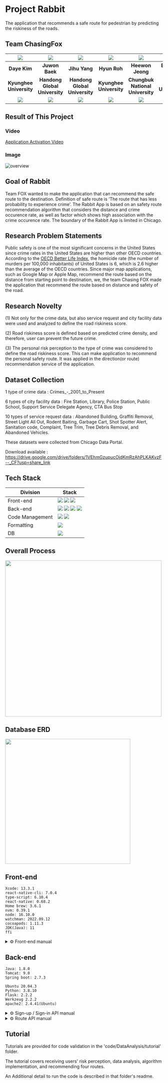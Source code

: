 # Project Rabbit

The application that recommends a safe route for pedestrian by predicting the riskiness of the roads.

## Team ChasingFox

|                                                                  ![](https://github.com/chersiakingdom.png)                                                                   |                                                                    ![](https://github.com/21700340JuwonBaek.png)                                                                    |                                                                       ![](https://github.com/zihooy.png)                                                                        |                                                                   ![](https://github.com/YesHyeon.png)                                                                    |                                                                       ![](https://github.com/heewoneha.png)                                                                       |                                                                    ![](https://github.com/bruiz114.png)                                                                     |
| :---------------------------------------------------------------------------------------------------------------------------------------------------------------------------: | :---------------------------------------------------------------------------------------------------------------------------------------------------------------------------------: | :-----------------------------------------------------------------------------------------------------------------------------------------------------------------------------: | :-----------------------------------------------------------------------------------------------------------------------------------------------------------------------: | :-------------------------------------------------------------------------------------------------------------------------------------------------------------------------------: | :-------------------------------------------------------------------------------------------------------------------------------------------------------------------------: |
|                                                                                 **Daye Kim**                                                                                  |                                                                                   **Juwon Baek**                                                                                    |                                                                                  **Jihu Yang**                                                                                  |                                                                               **Hyun Roh**                                                                                |                                                                                 **Heewon Jeong**                                                                                  |                                                                              **Bryanna Ruiz**                                                                               |
|                                                                            **Kyunghee University**                                                                            |                                                                            **Handong Global University**                                                                            |                                                                          **Handong Global University**                                                                          |                                                                          **Kyunghee University**                                                                          |                                                                         **Chungbuk National University**                                                                          |                                                                            **Purdue University**                                                                            |
| <a href="mailto:rlaek4793@khu.ac.kr"><img src="https://img.shields.io/badge/EMAIL-F0F0F0?style=flat-square&logo=Gmail&logoColor=orange&link=mailto:rlaek4793@khu.ac.kr"/></a> | <a href="mailto:21700340@handong.ac.kr"><img src="https://img.shields.io/badge/EMAIL-F0F0F0?style=flat-square&logo=Gmail&logoColor=orange&link=mailto:21700340@handong.ac.kr"/></a> | <a href="mailto:zihooy@handong.ac.kr"><img src="https://img.shields.io/badge/EMAIL-F0F0F0?style=flat-square&logo=Gmail&logoColor=orange&link=mailto:zihooy@handong.ac.kr"/></a> | <a href="mailto:yeshyun@khu.ac.kr"><img src="https://img.shields.io/badge/EMAIL-F0F0F0?style=flat-square&logo=Gmail&logoColor=orange&link=mailto:yeshyun@khu.ac.kr"/></a> | <a href="mailto:jhjmo0719h@cbnu.ac.kr"><img src="https://img.shields.io/badge/EMAIL-F0F0F0?style=flat-square&logo=Gmail&logoColor=orange&link=mailto:jhjmo0719h@cbnu.ac.kr"/></a> | <a href="mailto:ruiz114@purdue.edu"><img src="https://img.shields.io/badge/EMAIL-F0F0F0?style=flat-square&logo=Gmail&logoColor=orange&link=mailto:ruiz114@purdue.edu"/></a> |

## Result of This Project

### Video

[Application Activation Video](https://youtu.be/Z5gqHrr86ao)

### Image

![overview](https://user-images.githubusercontent.com/74031620/208305111-8af3da1a-50a7-4ec4-a537-3d21107b6092.png)

## Goal of Rabbit

Team FOX wanted to make the application that can recommend the safe route to the destination. Definition of safe route is ‘The route that has less probability to experience crime’. The Rabbit App is based on an safety route recommendation algorithm that considers the distance and crime occurence rate, as well as factor which shows high association with the crime occurence rate. The boundary of the Rabbit App is limited in Chicago.

## Research Problem Statements

Public safety is one of the most significant concerns in the United States since crime rates in the United States are higher than other OECD countries. According to the [OECD Better Life Index](https://www.oecdbetterlifeindex.org/countries/united-states/), the homicide rate (the number of murders per 100,000 inhabitants) of United States is 6, which is 2.6 higher than the average of the OECD countries. Since major map applications, such as Google Map or Apple Map, recommend the route based on the distance from starting point to destination, we, the team Chasing FOX made the application that recommend the route based on distance and safety of the road.

## Research Novelty

(1) Not only for the crime data, but also service request and city facility data were used and analyzed to define the road riskiness score.

(2) Road riskiness score is defined based on predicted crime density, and therefore, user can prevent the future crime.

(3) The personal risk perception to the type of crime was considered to define the road riskiness score. This can make application to recommend the personal safety route. It was applied in the direction(or route) recommendation service of the application.

## Dataset Collection
1 type of crime data : Crimes_-_2001_to_Present

6 types of city facility data : Fire Station, Library, Police Station, Public School, Support Service Delegate Agency, CTA Bus Stop

10 types of service request data : Abandoned Building, Graffiti Removal, Street Light All Out, Rodent Baiting, Garbage Cart, Shot Spotter Alert, Sanitation code, Complaint, Tree Trim, Tree Debris Removal, and Abandoned Vehicles.

These datasets were collected from Chicago Data Portal.

Download available : https://drive.google.com/drive/folders/1VEhmGzupucOjdKmRzAhPLKAKvzF--_CF?usp=share_link

## Tech Stack

| Division        | Stack                                                                                                                                                                                                                                                                                                                                                                                                                                            |
| --------------- | ------------------------------------------------------------------------------------------------------------------------------------------------------------------------------------------------------------------------------------------------------------------------------------------------------------------------------------------------------------------------------------------------------------------------------------------------ |
| Front-end       | <img src="https://img.shields.io/badge/react native-61DAFB?style=for-the-badge&logo=react&logoColor=black"> <img src="https://img.shields.io/badge/type script-007acc?style=for-the-badge&logo=typescript&logoColor=black"> <img src="https://img.shields.io/badge/Google Map API-1EA362?style=for-the-badge&logo=google&logoColor=DD4B3E">                                                                                                      |
| Back-end        | <img src="https://img.shields.io/badge/springboot-6DB33F?style=for-the-badge&logo=springboot&logoColor=black"> <img src="https://img.shields.io/badge/jpa-6DB33F?style=for-the-badge&logo=springboot&logoColor=black"> <img src="https://img.shields.io/badge/FLASK-181717?style=for-the-badge&logo=flask&logoColor=white"> <img src="https://img.shields.io/badge/Google Drive API-D9D9D9?style=for-the-badge&logo=googleDrive&logoColor=blue"> |
| Code Management | <img src="https://img.shields.io/badge/git-F05032?style=for-the-badge&logo=git&logoColor=black"> <img src="https://img.shields.io/badge/github-181717?style=for-the-badge&logo=github&logoColor=white">                                                                                                                                                                                                                                          |
| Formatting      | <img src="https://img.shields.io/badge/prettier-F7B93E?style=for-the-badge&logo=prettier&logoColor=black">                                                                                                                                                                                                                                                                                                                                       |
| DB              | <img src="https://img.shields.io/badge/mysql-4479A1?style=for-the-badge&logo=mysql&logoColor=black">                                                                                                                                                                                                                                                                                                                                             |

## Overall Process

<img align="center" width="500" src="https://user-images.githubusercontent.com/74031620/208148703-aa06b616-de77-451c-9d6a-a7f276b8f639.png">

## Database ERD

<img align="center" width="400" src="https://user-images.githubusercontent.com/74031620/216758391-e11978cb-ea9d-4b82-ae08-6eb0bde3f4ae.png">

## Front-end

```
Xcode: 13.3.1
react-native-cli: 7.0.4
type-script: 6.10.4
react-native: 0.68.2
Home brew: 3.6.1
nvm: 0.39.1
node: 16.10.0
watchman: 2022.09.12
cocoapods: 1.11.3
JDK(Java): 11
ffi
```

<details>
<summary>
⚙ Front-end manual
</summary>

- First setting

[Official Document](https://reactnative.dev/)

1. Initial setting: [must follow](https://reactnative.dev/docs/environment-setup)
2. java 17 version should not be installed (11 version should be installed), and environmental variables should be set well (JAVA_HOME)
3. Must have Android SDK 30. Receive virtual machines with Nexus 5
4. [adb](https://developer.android.com/studio/releases/platform-tools) install
5. [m1 mac setting](https://dev.to/leofolive/setup-macbook-m1-for-react-native-development-4ca7)

If the following error occurs during installation

```
error Error: Failed to install CocoaPods dependencies for iOS project, which is required by this template.
Please try again manually: "cd ./RabbitApp/RabbitFront/ios && pod install".
```

You have to enter the command below.

```shell
cd ./RabbitFront/ios && pod install
```

```shell
cd RabbitFront # Move to Project Folder
npm run android # Android Run Commands
npm run ios # iOS Run Commands
```

If you write this code, the Metro server will appear.
If the server does not pop up and an error message appears, enter the command again while running the emulator.
It compiles the source code from the Metro server and sends it to the app.
If the Metro server is turned off, open another terminal.

```shell
npm start
```

To protect API address values and Google Maps API key values, you must create a '.env' file in the 'RabbitFront' folder.
You should get Google Map API key here [Google Map API](https://console.cloud.google.com/welcome?project=velvety-pagoda-363113)

```shell
# ./RabbitApp/RabbitFront/.env
API_URL='API_URL_VALUE'
DIRECTION_API_URL='DIRECTION_API_URL_VALUE'
GOOGLE_API_URL='GOOGLE_MAP_API_URL_VALUE'
```

In order to display Google Maps, you must enter GOOGLE MAP API KEY in the file below.

```shell
# ./RabbitApp/RabbitFront/android/app/src/main/AndroidManifest.xml
...
android:value="Google Map API Key"
...
# ./RabbitApp/RabbitFront/ios/RabbitFront/AppDelegate.mm
[GMSServices provideAPIKey:@"Google Map API Key"]
```

- Folder & File Structure Overview

<pre>
├───📄babel.config
├───📄index.js
├───📄App.tsx
├───📄AppInner.tsx
├───📄app.json
├───📄metro.config.js
├───📄tscconfig.json
├───📄package.json
├───📄package-lock.json
├───📄.gitignore
├───📄.env🔐
├───📂.bundle
├───📂.expo
├───📂android
│   ├───📂app
│   │   └───📂src
│   │       ├───📂debug
│   │       └───📂main
│   │           ├───📂java
│   │           │   └───📂com
│   │           │       └───📂rabbitfront
│   │           │           └───📄MainActivity.java
│   │           │           └───📂newarchitecture
│   │           ├───📂jni
│   │           └───📂res
│   └───📂gradle
│       └───📂wrapper
├───📂ios
│   ├───📂build
│   │   └───📂src
│   ├───📂Pods
│   ├───📂RabbitFront
│   ├───📂RabbitFront.xcodeproj
│   ├───📂RabbitFront.xcworkspace
│   ├───📂RabbitFrontTests
│   ├───📄Podfile.lock
│   └───📄Podfile
├───📂src
│   ├───📂assets
│   │   ├───📂dataPage
│   │   ├───📄dataBar.png
│   │   ├───📄direction.png
│   │   ├───📄email.png
│   │   ├───📄foxProfile.png
│   │   ├───📄logo.png
│   │   ├───📄line.png
│   │   ├───📄logoIcon.png
│   │   ├───📄naviCOlor.png
│   │   ├───📄navigation.png
│   │   ├───📄profile.png
│   │   ├───📄riskiness.png
│   │   ├───📄search.png
│   │   ├───📄spectrum.png
│   │   └───📄warning.png
│   ├───📂components
│   │   ├───📄DirectionSheet.tsx
│   │   └───📄SearchSheet.png
│   ├───📂constants
│   │   ├───📄chicagoBondary.json
│   │   └───📄chicagoCrimeBoundary.json
│   ├───📂pages
│   │   ├───📄DataAnalysis.tsx
│   │   ├───📄Direction.tsx
│   │   ├───📄Navi.tsx
│   │   ├───📄NaviPage.tsx
│   │   ├───📄Profile.tsx
│   │   ├───📄ProfileEdit.tsx
│   │   ├───📄ProfilePage.tsx
│   │   ├───📄SignIn.tsx
│   │   └───📄SignUp.tsx
│   ├───📂slices
│   │   ├───📄directionSlice.ts
│   │   ├───📄waypointSlice.ts
│   │   └───📄userSlice.ts
│   └───📂store
│   │   ├───📄index.ts
│   │   └───📄reducer.ts
└───📂__tests__
</pre>

- Folder Structure

1. android: android native folder
2. ios: ios native folder
3. node_modules: node library
4. babel.config.js: barbell settings
5. index.js: main file
6. App.tsx: Default App Components
7. metro.config.js: metro settings file (use instead of webpack)
8. tscconfig.json: TypeScript settings
9. Android/app/src/main/java/com/rabbitfront/MainActivity.java: Android activity to execute react code via js engine + bridge

- React Native Folder Structure

1. src/assets: images, fonts, etc
2. src/pages: components per page
3. src/components: Other components
4. src/constants: polygon data
5. src/modules: native module
6. src/store: redux store setting
7. src/slices: redux slice
8. types:type definition

- After load an application

1. Reloading with cmd + R
2. Debug menu with cmd + D
3. Developer tools available with Debugging with Chrome
4. Configure Bundler allows you to change the metro server port
5. Show Perf Monitor lets you measure frames
</details>

## Back-end

```
Java: 1.8.0
Tomcat: 9.0
Spring boot: 2.7.3
```

```
Ubuntu 20.04.3
Python: 3.8.10
Flask: 2.2.2
Werkzeug 2.2.2
apache2: 2.4.41(Ubuntu)
```

<details>
<summary>
⚙ Sign-up / Sign-in API manual
</summary>
<div markdown="1">

Before you run the code, Java 1.8 and IntelliJ are required. And the database is needed. The schema of the database is as follows:

1. Install Java 8
   You can download Java 8 here (https://www.oracle.com/java/technologies/downloads/).

2. git clone https://github.com/MINJILEE-PURDUE/KSW_2022_Fall_Program.git

3. Open IntelliJ
   You can download IntelliJ here (https://www.jetbrains.com/idea/download/#section=mac).

4. Open your git folder as a new project.

5. Edit the database configuration file. Enter your database information in the ‘application.properties’ file. <br> path: RabbitApp/RabbitBack/src/main/resources/application.properties

   ```
       spring.datasource.url=CHANGE TO YOUR OWN DB URL
       spring.datasource.username=CHANGE TO YOUR USERNAME
       spring.datasource.password=CHANGE TO YOUR PASSWORD
   ```

6. Add ‘Run Configuration’.
   In this process, you have to set the module to ‘Java 1.8’ and main class as ‘com.purdue.project.RabbitBackApplication’.

7. Run the code.

</div>
</details>

<details>
<summary>
⚙ Route API manual
</summary>
<div markdown="2">

You should follow the below instructions.

1. Install ubuntu, python3, flask, apache2.
2. Get Google Drive API credentials file.
3. Download all code files from GitHub(RabbitBackFlask). And download all pickle files from [here](https://drive.google.com/drive/folders/1dEzDcpUyoP_Ez0LBw91PIL_B53y5vyFH?usp=sharing).
4. In Ubuntu, install python packages that I wrote below.
5. Do some apache2 environment settings that I wrote below.
6. In fox.py, change from original to `app.config['MYSQL_HOST'] = 'YOUR_LOCAL_HOST_IP'`, `folder_id = 'YOUR_OWN_GDRIVE_FOLDER_ID'`
7. In rabbit.conf, change from original to `ServerName YOUR_LOCAL_HOST_IP`
8. Start apache2, and request the API once. Then you can get the API key token. You need to do this. `sudo chmod 777 token_drive_v3.pickle`
9. After that, restart apache2, and request the API anytime!

- File Path

    <pre>
    📂/
      └📂etc
        └📂apache2
          └📂sites-available
              └📄rabbit.conf ✅
              └📄000-default.conf
              └...
      └📂var
        └📂www
          └📂rabbit
            └📄fox.py ✅
            └📄way.py ✅
            └📄Google.py ✅
            └📄dataAnalysis.py ✅
            └📄httpd.wsgi ✅
            └📂admin
               └📖2018_ped_raw_data.pkl
               └📖al_riskscore_graph.pkl
               └📖chicago_polygon_ratio.pkl
               └📖crime_weight_info.pkl
               └📖graph_edges.pickle
               └📖r_c_f_ET_0.99996.pkl
               └📖urban_5_dataset.pkl
            └📂userData
               └📖default.pickle
            └📄client_secret.json
    </pre>

- To install apache2

  ```
  sudo apt-get update
  sudo apt-get install apache2
  ```

- To set rabbit.conf file to main conf in '/etc/apache2/sites-available'

  ```
  sudo a2dissite 000-default
  sudo a2ensite rabbit
  ```

- To open port 80

  ```
  iptables -I INPUT 1 -p tcp --dport 80 -j ACCEPT
  sudo ufw allow 80/tcp
  ```

- To run code, install python packages

  ```
  pip install flask
  pip install --upgrade google-api-python-client google-auth-httplib2 google-auth-oauthlib
  pip install oauth2client
  pip install pandas
  pip install numpy
  pip install osmnx
  pip install networkx
  pip install matplotlib==3.1.3
  pip install plot
  pip install plotly
  pip install -U scikit-learn
  sudo apt-get install python-dev default-libmysqlclient-dev libssl-dev
  pip install flask-mysqldb
  pip install shapely
  pip install geopandas
  pip install Flask-API
  pip install pycaret
  ```

- To get Google Drive API credentials file

  [How to get credentials file](https://developers.google.com/drive/api/quickstart/python)

  → From this, you can get a credentials file. Then rename the file to 'client_secret.json'<br>
  → After you run this code once, you can get the token_drive_v3.pickle file. Then run again to start normally.

- For new generated token_drive_v3.pickle file

  ```
  sudo chmod token_drive_v3.pickle 777
  ```

- To (re)start apache2

  ```
  sudo systemctl restart apache2
  ```

</div>
</details>

## Tutorial
Tutorials are provided for code validation in the 'code/DataAnalysis/tutorial' folder.

The tutorial covers receiving users' risk perception, data analysis, algorithm implementation, and recommending four routes.

An Additional detail to run the code is described in that folder's readme. 


